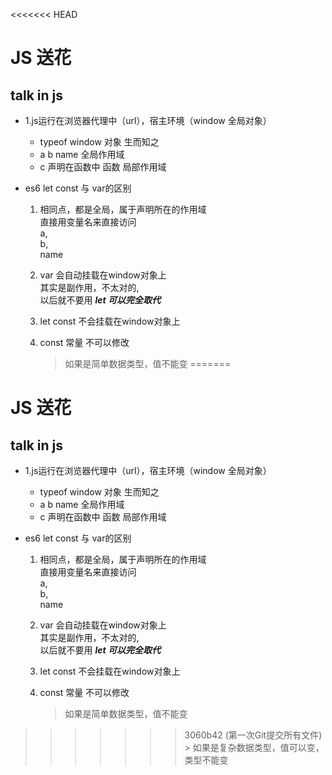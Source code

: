 <<<<<<< HEAD
# JS 送花
## talk in js

- 1.js运行在浏览器代理中（url），宿主环境（window 全局对象）
    - typeof window 对象  生而知之  
    - a b name 全局作用域
    - c 声明在函数中   函数     局部作用域

- es6 let const 与 var的区别
    1. 相同点，都是全局，属于声明所在的作用域  
        直接用变量名来直接访问  
        a,  
        b,  
        name  
    2. var 会自动挂载在window对象上  
        其实是副作用，不太对的,  
        以后就不要用 ***let 可以完全取代***
    3. let  const 不会挂载在window对象上  

    4. const 常量 不可以修改  
        > 如果是简单数据类型，值不能变
=======
# JS 送花
## talk in js

- 1.js运行在浏览器代理中（url），宿主环境（window 全局对象）
    - typeof window 对象  生而知之  
    - a b name 全局作用域
    - c 声明在函数中   函数     局部作用域

- es6 let const 与 var的区别
    1. 相同点，都是全局，属于声明所在的作用域  
        直接用变量名来直接访问  
        a,  
        b,  
        name  
    2. var 会自动挂载在window对象上  
        其实是副作用，不太对的,  
        以后就不要用 ***let 可以完全取代***
    3. let  const 不会挂载在window对象上  

    4. const 常量 不可以修改  
        > 如果是简单数据类型，值不能变
>>>>>>> 3060b42 (第一次Git提交所有文件)
        > 如果是复杂数据类型，值可以变，类型不能变